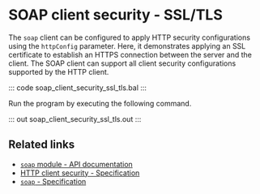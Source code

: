 # SOAP client security - SSL/TLS

The `soap` client can be configured to apply HTTP security configurations using the `httpConfig` parameter. Here, it demonstrates applying an SSL certificate to establish an HTTPS connection between the server and the client. The SOAP client can support all client security configurations supported by the HTTP client.

::: code soap_client_security_ssl_tls.bal :::

Run the program by executing the following command.

::: out soap_client_security_ssl_tls.out :::

## Related links

- [`soap` module - API documentation](https://central.ballerina.io/ballerina/soap/)
- [HTTP client security - Specification](https://ballerina.io/spec/http/#2411-security)
- [`soap` - Specification](/spec/soap)
